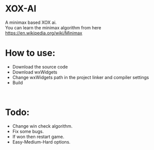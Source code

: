 # XOX-AI

A minimax based XOX ai.</br>
You can learn the minimax algorithm from here https://en.wikipedia.org/wiki/Minimax
</br>

# How to use:

- Download the source code
- Download wxWidgets 
- Change wxWidgets path in the project linker and compiler settings
- Build
</br>

# Todo:

- Change win check algorithm.
- Fix some bugs.
- If won then restart game.
- Easy-Medium-Hard options.
